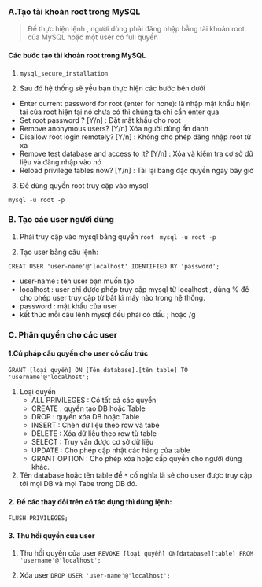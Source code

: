 ﻿### A.Tạo tài khoản root trong MySQL> Để thực hiện lệnh , người dùng phải đăng nhập bằng tài khoản root của MySQL  hoặc một user có full quyền ####  Các bước tạo tài khoản root trong MySQL 1. ` mysql_secure_installation `2. Sau đó hệ thống sẽ yều bạn thực hiện các bước bên dưới . - Enter current password for root (enter for none): là nhập mật khẩu hiện tại của root hiện tại nó chưa có thì chúng ta chỉ cần enter qua- Set root password ? [Y/n] : Đặt mật khẩu cho root- Remove anonymous users? [Y/n] Xóa người dùng ẩn danh- Disallow root login remotely? [Y/n] : Không cho phép đăng nhập root từ xa- Remove test database and access to it? [Y/n] : Xóa và kiểm tra cơ sở dữ liệu và đăng nhập vào nó- Reload privilege tables now? [Y/n] : Tải lại bảng đặc quyền ngay bây giờ3. Để dùng quyền root truy cập vào mysql` mysql -u root -p ` ### B. Tạo các user người dùng1. Phải truy cập vào mysql bằng quyền `root ` ` mysql -u root -p `2. Tạo user bằng câu lệnh: ` CREAT USER 'user-name'@'localhost' IDENTIFIED BY 'password'; `- user-name : tên user bạn muốn tạo - localhost : user chỉ được phép truy cập mysql từ localhost , dùng % để cho phép user truy cập từ bất kì máy nào trong hệ thống.- password : mật khẩu của user - kết thúc mỗi câu lênh mysql đều phải có dấu ; hoặc /g ### C. Phân quyền cho các user #### 1.Cú pháp cấu quyền cho user có cấu trúc` GRANT [loại quyền] ON [Tên database].[tên table] TO 'username'@'localhost'; `1. Loại quyền 	- ALL PRIVILEGES : Có tất cả các quyền 	- CREATE : quyền tạo DB hoặc Table 	- DROP : quyền xóa DB hoặc Table	- INSERT : Chèn dữ liệu theo row và tabe 	- DELETE : Xóa dữ liệu theo row từ table	- SELECT : Truy vấn được cơ sở dữ liệu 	- UPDATE : Cho phép cập nhật các hàng của table 	- GRANT OPTION : Cho phép xóa hoặc cấp quyền cho người dùng khác.2. Tên database hoặc tên table để ` * ` cố nghĩa là sẽ cho user được truy cập tới mọi DB và mọi Tabe trong DB đó.#### 2. Để các thay đổi trên có tác dụng thì dùng lệnh:` FLUSH PRIVILEGES; ` #### 3. Thu hồi quyền của user1. Thu hồi quyền của user` REVOKE [loại quyền] ON[database][table] FROM 'username'@'localhost'; `2. Xóa user ` DROP USER 'user-name'@'localhost'; `
